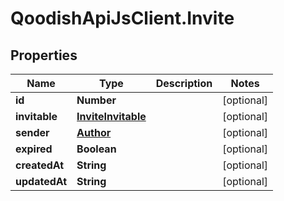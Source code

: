 # QoodishApiJsClient.Invite

## Properties

Name | Type | Description | Notes
------------ | ------------- | ------------- | -------------
**id** | **Number** |  | [optional] 
**invitable** | [**InviteInvitable**](InviteInvitable.md) |  | [optional] 
**sender** | [**Author**](Author.md) |  | [optional] 
**expired** | **Boolean** |  | [optional] 
**createdAt** | **String** |  | [optional] 
**updatedAt** | **String** |  | [optional] 


